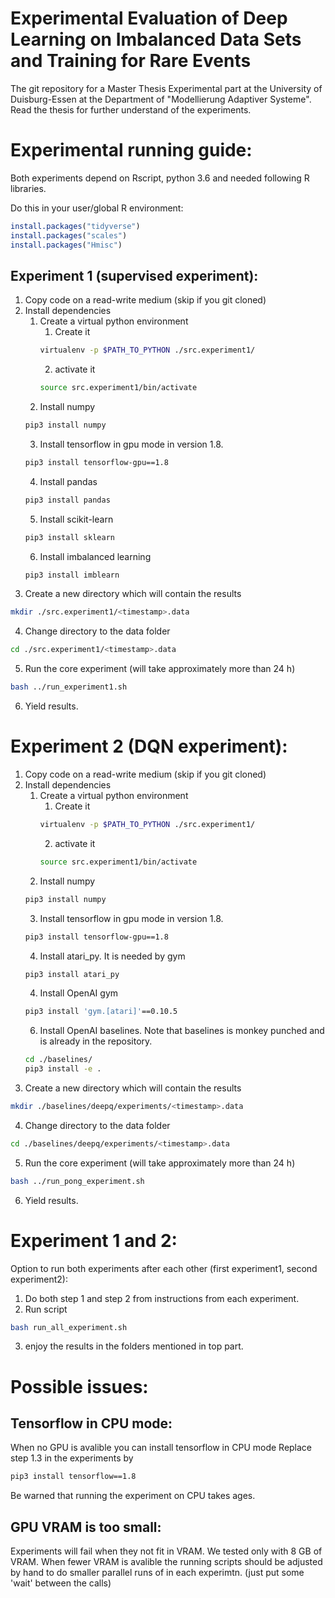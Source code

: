 # Experimental Evaluation of Deep Learning on Imbalanced Data Sets and Training for Rare Events

The git repository for a Master Thesis Experimental part at the University of Duisburg-Essen at the Department of "Modellierung Adaptiver Systeme". Read the thesis for further understand of the experiments.

# Experimental running guide:
Both experiments depend on Rscript, python 3.6 and needed following R libraries.

Do this in your user/global R environment:
```R
install.packages("tidyverse")
install.packages("scales")
install.packages("Hmisc")
```

## Experiment 1 (supervised experiment):
1. Copy code on a read-write medium (skip if you git cloned)
2. Install dependencies
    1. Create a virtual python environment
        1. Create it
        ```bash
        virtualenv -p $PATH_TO_PYTHON ./src.experiment1/
        ```
        2. activate it
        ```bash
        source src.experiment1/bin/activate
        ```
    2. Install numpy
    ```bash
    pip3 install numpy
    ```
    3. Install tensorflow in gpu mode in version 1.8.
    ```bash
    pip3 install tensorflow-gpu==1.8
    ```
    4. Install pandas
    ```bash
    pip3 install pandas
    ```
    5. Install scikit-learn
    ```bash
    pip3 install sklearn
    ```
    6. Install imbalanced learning
    ```bash
    pip3 install imblearn
    ```
3. Create a new directory which will contain the results
```bash
mkdir ./src.experiment1/<timestamp>.data
```
4. Change directory to the data folder
```bash
cd ./src.experiment1/<timestamp>.data
```
5. Run the core experiment (will take approximately more than 24 h)
```bash
bash ../run_experiment1.sh
```
6. Yield results.

# Experiment 2 (DQN experiment):
1. Copy code on a read-write medium (skip if you git cloned)
2. Install dependencies
    1. Create a virtual python environment
        1. Create it
        ```bash
        virtualenv -p $PATH_TO_PYTHON ./src.experiment1/
        ```
        2. activate it
        ```bash
        source src.experiment1/bin/activate
        ```
    2. Install numpy
    ```bash
    pip3 install numpy
    ```
    3. Install tensorflow in gpu mode in version 1.8.
    ```bash
    pip3 install tensorflow-gpu==1.8
    ```
    4. Install atari_py. It is needed by gym
    ```bash
    pip3 install atari_py
    ```
    4. Install OpenAI gym
    ```bash
    pip3 install 'gym.[atari]'==0.10.5
    ```
    6. Install OpenAI baselines. Note that baselines is monkey punched and is already in the repository.
    ```bash
    cd ./baselines/
    pip3 install -e .
    ```
3. Create a new directory which will contain the results
```bash
mkdir ./baselines/deepq/experiments/<timestamp>.data
```
4. Change directory to the data folder
```bash
cd ./baselines/deepq/experiments/<timestamp>.data
```
5. Run the core experiment (will take approximately more than 24 h)
```bash
bash ../run_pong_experiment.sh
```
6. Yield results.

# Experiment 1 and 2:

Option to run both experiments after each other (first experiment1, second experiment2):

1. Do both step 1 and step 2 from instructions from each experiment.
2. Run script
```bash
bash run_all_experiment.sh
```
3. enjoy the results in the folders mentioned in top part.

# Possible issues:
## Tensorflow in  CPU mode:
When no GPU is avalible you can install tensorflow in CPU mode
Replace step 1.3 in the experiments by

```bash
pip3 install tensorflow==1.8
```

Be warned that running the experiment on CPU takes ages.

## GPU VRAM is too small:
Experiments will fail when they not fit in VRAM. We tested only with 8 GB of VRAM.
When fewer VRAM is avalible the running scripts should be adjusted by hand to do smaller parallel runs of in each experimtn. (just put some 'wait' between the calls)